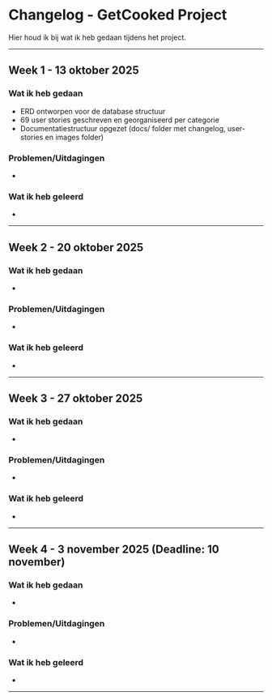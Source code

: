 # Changelog - GetCooked Project

Hier houd ik bij wat ik heb gedaan tijdens het project.

---

## Week 1 - 13 oktober 2025

### Wat ik heb gedaan
- ERD ontworpen voor de database structuur
- 69 user stories geschreven en georganiseerd per categorie
- Documentatiestructuur opgezet (docs/ folder met changelog, user-stories en images folder)


### Problemen/Uitdagingen
-

### Wat ik heb geleerd
-

---

## Week 2 - 20 oktober 2025

### Wat ik heb gedaan
-

### Problemen/Uitdagingen
-

### Wat ik heb geleerd
-

---

## Week 3 - 27 oktober 2025

### Wat ik heb gedaan
-

### Problemen/Uitdagingen
-

### Wat ik heb geleerd
-

---

## Week 4 - 3 november 2025 (Deadline: 10 november)

### Wat ik heb gedaan
-

### Problemen/Uitdagingen
-

### Wat ik heb geleerd
-

---
